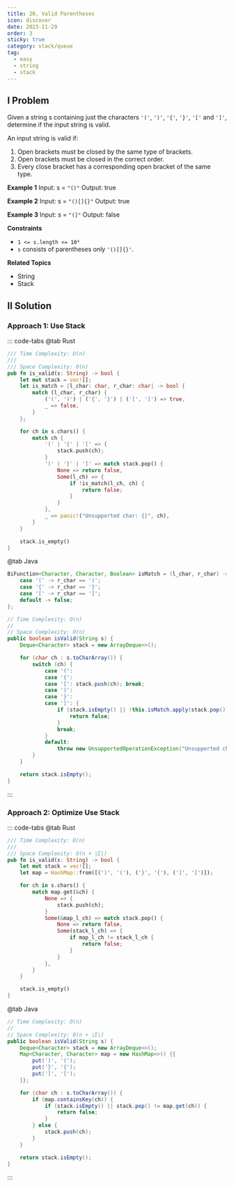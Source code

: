 ```yaml
---
title: 20, Valid Parentheses
icon: discover
date: 2023-11-29
order: 3
sticky: true
category: stack/queue
tag: 
  - easy
  - string
  - stack
---
```


## I Problem
Given a string s containing just the characters `'('`, `')'`, `'{'`, `'}'`, `'['` and `']'`, determine if the input string is valid.

An input string is valid if:
1. Open brackets must be closed by the same type of brackets.
2. Open brackets must be closed in the correct order.
3. Every close bracket has a corresponding open bracket of the same type.


**Example 1**
Input: s = `"()"`
Output: true

**Example 2**
Input: s = `"()[]{}"`
Output: true

**Example 3**
Input: s = `"(]"`
Output: false


**Constraints**
- `1 <= s.length <= 10⁴`
- `s` consists of parentheses only `'()[]{}'`.

**Related Topics**
- String
- Stack


## II Solution
### Approach 1: Use Stack
::: code-tabs
@tab Rust
```rust
/// Time Complexity: O(n)
///
/// Space Complexity: O(n)
pub fn is_valid(s: String) -> bool {
    let mut stack = vec![];
    let is_match = |l_char: char, r_char: char| -> bool {
        match (l_char, r_char) {
            ('(', ')') | ('{', '}') | ('[', ']') => true,
            _ => false,
        }
    };

    for ch in s.chars() {
        match ch {
            '(' | '{' | '[' => {
                stack.push(ch);
            }
            ')' | '}' | ']' => match stack.pop() {
                None => return false,
                Some(l_ch) => {
                    if !is_match(l_ch, ch) {
                        return false;
                    }
                }
            },
            _ => panic!("Unsupported char: {}", ch),
        }
    }

    stack.is_empty()
}
```

@tab Java
```java
BiFunction<Character, Character, Boolean> isMatch = (l_char, r_char) -> switch (l_char) {
    case '(' -> r_char == ')';
    case '{' -> r_char == '}';
    case '[' -> r_char == ']';
    default -> false;
};

// Time Complexity: O(n)
//
// Space Complexity: O(n)
public boolean isValid(String s) {
    Deque<Character> stack = new ArrayDeque<>();

    for (char ch : s.toCharArray()) {
        switch (ch) {
            case '(':
            case '{':
            case '[': stack.push(ch); break;
            case ')':
            case '}':
            case ']': {
                if (stack.isEmpty() || !this.isMatch.apply(stack.pop(), ch)) {
                    return false;
                }
                break;
            }
            default:
                throw new UnsupportedOperationException("Unsupported char");
        }
    }

    return stack.isEmpty();
}
```
:::

### Approach 2: Optimize Use Stack
::: code-tabs
@tab Rust
```rust
/// Time Complexity: O(n)
///
/// Space Complexity: O(n + ∣Σ∣)
pub fn is_valid(s: String) -> bool {
    let mut stack = vec![];
    let map = HashMap::from([(')', '('), ('}', '{'), (']', '[')]);

    for ch in s.chars() {
        match map.get(&ch) {
            None => {
                stack.push(ch);
            }
            Some(&map_l_ch) => match stack.pop() {
                None => return false,
                Some(stack_l_ch) => {
                    if map_l_ch != stack_l_ch {
                        return false;
                    }
                }
            },
        }
    }

    stack.is_empty()
}
```

@tab Java
```java
// Time Complexity: O(n)
//
// Space Complexity: O(n + ∣Σ∣)
public boolean isValid(String s) {
    Deque<Character> stack = new ArrayDeque<>();
    Map<Character, Character> map = new HashMap<>() {{
        put(')', '(');
        put('}', '{');
        put(']', '[');
    }};

    for (char ch : s.toCharArray()) {
        if (map.containsKey(ch)) {
            if (stack.isEmpty() || stack.pop() != map.get(ch)) {
                return false;
            }
        } else {
            stack.push(ch);
        }
    }

    return stack.isEmpty();
}
```
:::